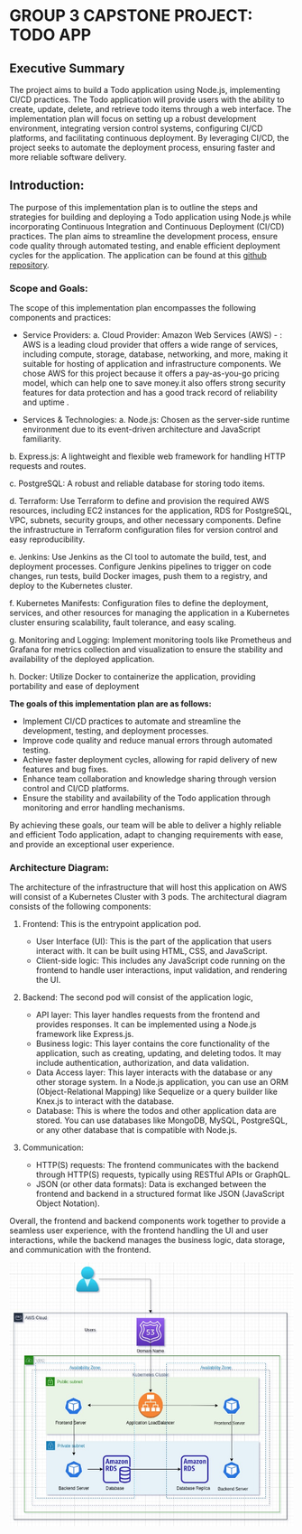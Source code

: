 # GROUP 3 CAPSTONE PROJECT: TODO APP

## Executive Summary
The project aims to build a Todo application using Node.js, implementing CI/CD practices. The Todo application will provide users with the ability to create, update, delete, and retrieve todo items through a web interface. The implementation plan will focus on setting up a robust development environment, integrating version control systems, configuring CI/CD platforms, and facilitating continuous deployment. By leveraging CI/CD, the project seeks to automate the deployment process, ensuring faster and more reliable software delivery. 

## Introduction:
The purpose of this implementation plan is to outline the steps and strategies for building and deploying a Todo application using Node.js while incorporating Continuous Integration and Continuous Deployment (CI/CD) practices. The plan aims to streamline the development process, ensure code quality through automated testing, and enable efficient deployment cycles for the application. The application can be found at this [github repository](https://github.com/duoarc/node-todo-cicd).


### Scope and Goals:
The scope of this implementation plan encompasses the following components and practices:
- Service Providers:
a. Cloud Provider: Amazon Web Services (AWS) - : AWS is a leading cloud provider that offers a wide range of services, including compute, storage, database, networking, and more,  making it suitable for hosting of  application and infrastructure components. We chose AWS for this project because it offers a pay-as-you-go pricing model, which can help one to save money.it also offers strong security features for data protection and has a good track record of reliability and uptime .


- Services & Technologies:
a. Node.js: Chosen as the server-side runtime environment due to its event-driven architecture and JavaScript familiarity.

b. Express.js: A lightweight and flexible web framework for handling HTTP requests and routes.

c. PostgreSQL: A robust and reliable database for storing todo items.

d. Terraform: Use Terraform to define and provision the required AWS resources, including EC2 instances for the application, RDS for PostgreSQL, VPC, subnets, security groups, and other necessary components. Define the infrastructure in Terraform configuration files for version control and easy reproducibility.

e. Jenkins: Use Jenkins as the CI tool to automate the build, test, and deployment processes. Configure Jenkins pipelines to trigger on code changes, run tests, build Docker images, push them to a registry, and deploy to the Kubernetes cluster.

f. Kubernetes Manifests: Configuration files to define the deployment, services, and other resources for managing the application in a Kubernetes cluster ensuring scalability, fault tolerance, and easy scaling.

g. Monitoring and Logging: Implement monitoring tools like Prometheus and Grafana for metrics collection and visualization to ensure the stability and availability of the deployed application.

h. Docker: Utilize Docker to containerize the application, providing portability and ease of deployment


<b>The goals of this implementation plan are as follows:</b>

- Implement CI/CD practices to automate and streamline the development, testing, and deployment processes.
- Improve code quality and reduce manual errors through automated testing.
- Achieve faster deployment cycles, allowing for rapid delivery of new features and bug fixes.
- Enhance team collaboration and knowledge sharing through version control and CI/CD platforms.
- Ensure the stability and availability of the Todo application through monitoring and error handling mechanisms.

By achieving these goals, our team will be able to deliver a highly reliable and efficient Todo application, adapt to changing requirements with ease, and provide an exceptional user experience.


### Architecture Diagram:
The architecture of the infrastructure that will host this application on AWS will consist of a Kubernetes Cluster with 3 pods. The architectural diagram consists of the following components:


1. Frontend: This is the entrypoint application pod.
   - User Interface (UI): This is the part of the application that users interact with. It can be built using HTML, CSS, and JavaScript.
   - Client-side logic: This includes any JavaScript code running on the frontend to handle user interactions, input validation, and rendering the UI.



2. Backend: The second pod will consist of the application logic,
   - API layer: This layer handles requests from the frontend and provides responses. It can be implemented using a Node.js framework like Express.js.
   - Business logic: This layer contains the core functionality of the application, such as creating, updating, and deleting todos. It may include authentication, authorization, and data validation.
   - Data Access layer: This layer interacts with the database or any other storage system. In a Node.js application, you can use an ORM (Object-Relational Mapping) like Sequelize or a query builder like Knex.js to interact with the database.
   - Database: This is where the todos and other application data are stored. You can use databases like MongoDB, MySQL, PostgreSQL, or any other database that is compatible with Node.js.

3. Communication:
   - HTTP(S) requests: The frontend communicates with the backend through HTTP(S) requests, typically using RESTful APIs or GraphQL.
   - JSON (or other data formats): Data is exchanged between the frontend and backend in a structured format like JSON (JavaScript Object Notation).

Overall, the frontend and backend components work together to provide a seamless user experience, with the frontend handling the UI and user interactions, while the backend manages the business logic, data storage, and communication with the frontend.

![](./assets/architectural-diagram.jpeg)
